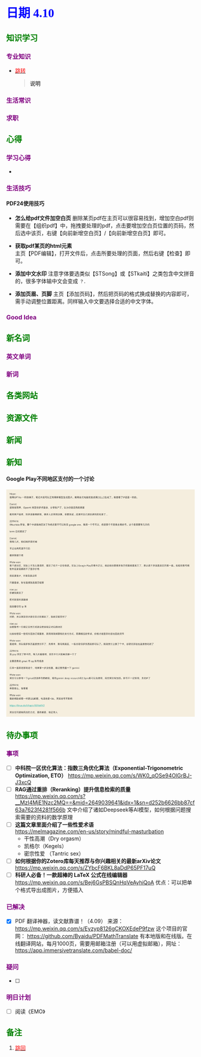 ## <font color = blue face=楷体 size=6>日期 4.10 </font>

## <font color = green>知识学习 </font>
### <font color = purple>专业知识 </font>
+ <a id = "01-1">  [<font color = red>跳转</font>](#01-2)
   > <font color = o> 说明 </font>
### <font color = purple>生活常识 </font>

### <font color = purple>求职 </font>



## <font color = green>心得 </font>
### <font color = purple>学习心得 </font>
+ 
### <font color = purple>生活技巧 </font>
#### PDF24使用技巧
+ **怎么给pdf文件加空白页**
	删除某页pdf在主页可以很容易找到，增加空白pdf则需要在【组织pdf】中，拖拽要处理的pdf，点击要增加空白页位置的页码，然后选中该页，右键【向前新增空白页】/【向前新增空白页】即可。

+ **获取pdf某页的html元素**	
	主页【PDF编辑】，打开文件后，点击所要处理的页面，然后右键【检查】即可。

+ **添加中文水印**
	注意字体要选类似【STSong】或【STkaiti】之类包含中文拼音的，很多字体输中文会变成 `？`.

+ **添加页眉、页脚**
	主页【添加页码】，然后把页码的格式换成替换的内容即可，需手动调整位置距离。同样输入中文要选择合适的中文字体。
### <font color = purple>Good Idea </font>



## <font color = green>新名词 </font>
### <font color = purple>英文单词 </font>
### <font color = purple>新词 </font>



## <font color = green>各类网站 </font>


## <font color = green>资源文件 </font>


## <font color = green>新闻 </font>


## <font color = green>新知 </font>
#### Google Play不同地区支付的一个讨论
<img src = "../picture/4.10/001.jpg">

## <font color = green>待办事项 </font>
### <font color = purple>事项 </font>
- [ ] **中科院一区优化算法：指数三角优化算法（Exponential-Trigonometric Optimization, ETO）**
	https://mp.weixin.qq.com/s/WK0_qOSe94OlGrBJ-J3xcQ
- [ ] **RAG通过重排（Reranking）提升信息检索的质量**
	https://mp.weixin.qq.com/s?__MzI4MjE1Nzc2MQ==&mid=2649039641&idx=1&sn=d252b6626bb87cf63a7623f4281f566b
	文中介绍了诸如Deepseek等AI模型，如何根据问题搜索需要的资料的数学原理
- [ ] **这篇文章里面介绍了一些性爱术语**  
	https://melmagazine.com/en-us/story/mindful-masturbation  
	+ 干性高潮（Dry orgasm）
	+ 凯格尔（Kegels）
	+ 密宗性爱 （Tantric sex）
- [ ] **如何根据你的Zotero库每天推荐与你兴趣相关的最新arXiv论文**  
	https://mp.weixin.qq.com/s/ZYbcF6BKL8aDdP65PF17uQ
- [ ] **科研人必备！一款超棒的 LaTeX 公式在线编辑器**  
	https://mp.weixin.qq.com/s/Bej6GsPBSQnHqVeAyhiQoA
	优点：可以把单个格式导出成图片，方便插入
	
### <font color = purple>已解决 </font>
- [x] PDF 翻译神器，读文献靠谱！（4.09）
	来源：
	https://mp.weixin.qq.com/s/Eyzyp8126gCKOXEdeP9fzw
	这个项目的官网：
	https://github.com/Byaidu/PDFMathTranslate
	有本地版和在线版。在线翻译网站，每月1000页，需要用邮箱注册（可以用虚拟邮箱），网址：
	https://app.immersivetranslate.com/babel-doc/
### <font color = purple>疑问 </font>
- [ ] 
### <font color = purple>明日计划 </font>
- [ ] 阅读《EMO》


## <font color = green>备注 </font>
  1. <a id ="01-2">[<font color = red>跳回</font>](#01-1)






<!--stackedit_data:
eyJoaXN0b3J5IjpbNzMzNjI2NjA0LDM0MjU5NDI3NywtNzM3MT
kyOTM3LC0zNDY3MzU1ODAsLTUxNjU4ODA5MSw3MjE1NTQzMzEs
LTE4OTExMDUzNzMsMTI0Mjc1Mzc4NiwtOTMyODI0MTI0LDc4MT
A3NjgzMSwtOTMyODI0MTI0LC0xMjc3NzU0MDQyLDUwMjQxOTk2
NCwtNzQzOTY3MjgsLTEzNzIwNzQ2MzVdfQ==
-->